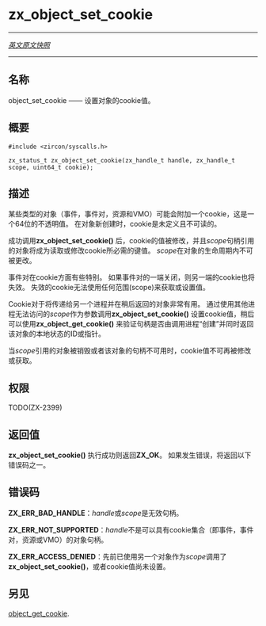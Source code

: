 # zx_object_set_cookie
---

[*英文原文快照*](https://github.com/fuchsia-mirror/zircon/blob/8ebf318d4c9c0b4f64709d0a978c019129a49cfc/docs/syscalls/object_set_cookie.md)

---
<!-- ## NAME -->
## 名称

<!-- object_set_cookie - Set an object's cookie. -->
object_set_cookie —— 设置对象的cookie值。

<!-- ## SYNOPSIS -->
## 概要

```
#include <zircon/syscalls.h>

zx_status_t zx_object_set_cookie(zx_handle_t handle, zx_handle_t scope, uint64_t cookie);

```

<!-- ## DESCRIPTION -->
## 描述

<!-- Some objects (Events, Event pairs, Resources, VMOs) may have a Cookie attached,
which is a 64bit opaque value.  Initially the Cookie is undefined and not
readable. -->
某些类型的对象（事件，事件对，资源和VMO）可能会附加一个cookie，这是一个64位的不透明值。 
在对象新创建时，cookie是未定义且不可读的。

<!-- Once **zx_object_set_cookie**() is called successfully, the cookie is set,
and the Object referenced by the *scope* handle becomes the key necessary
to read the cookie or modify it.  The *scope* may never be changed for the
lifetime of the object. -->
成功调用**zx_object_set_cookie()** 后，cookie的值被修改，并且*scope*句柄引用的对象将成为读取或修改cookie所必需的键值。 
*scope*在对象的生命周期内不可被更改。

<!-- Event pairs are special.  If one side of the pair is closed, the other side's
cookie is invalidated. An invalidated cookie is not get-able or set-able with any scope. -->
事件对在cookie方面有些特别。 
如果事件对的一端关闭，则另一端的cookie也将失效。 
失效的cookie无法使用任何范围(scope)来获取或设置值。

<!-- Cookies are useful for objects that will be passed to another process and
later returned.  By setting the cookie with **zx_object_set_cookie**(),
using a *scope* that is not accessible by other processes, **zx_object_get_cookie**()
may later be used to verify that a handle is referring to an object that was
"created" by the calling process and simultaneously return an ID or pointer
to local state for that object. -->
Cookie对于将传递给另一个进程并在稍后返回的对象非常有用。 
通过使用其他进程无法访问的*scope*作为参数调用**zx_object_set_cookie()** 设置cookie值，稍后可以使用**zx_object_get_cookie()** 来验证句柄是否由调用进程“创建”并同时返回该对象的本地状态的ID或指针。

<!-- When the object referenced by *scope* is destroyed or if a handle to that object
is no longer available, the cookie may no longer be modified or obtained. -->
当*scope*引用的对象被销毁或者该对象的句柄不可用时，cookie值不可再被修改或获取。

<!-- ## RIGHTS -->
## 权限

TODO(ZX-2399)

<!-- ## RETURN VALUE -->
## 返回值

<!-- **zx_object_set_cookie**() returns **ZX_OK** on success.  In the event of failure,
a negative error value is returned. -->
**zx_object_set_cookie()** 执行成功则返回**ZX_OK**。
如果发生错误，将返回以下错误码之一。

<!-- ## ERRORS -->
## 错误码

<!-- 
**ZX_ERR_BAD_HANDLE**  *handle* or *scope* are not valid handles. -->
**ZX_ERR_BAD_HANDLE**：*handle*或*scope*是无效句柄。

<!-- **ZX_ERR_NOT_SUPPORTED**  *handle* is not a handle to an object that may have a cookie set. -->
**ZX_ERR_NOT_SUPPORTED**：*handle*不是可以具有cookie集合（即事件，事件对，资源或VMO）的对象句柄。

<!-- **ZX_ERR_ACCESS_DENIED**  **zx_object_set_cookie**() was called previously with a different
object as the *scope*, or the cookie has not been set. -->
**ZX_ERR_ACCESS_DENIED**：先前已使用另一个对象作为*scope*调用了**zx_object_set_cookie()**，或者cookie值尚未设置。

<!-- ## SEE ALSO -->
## 另见

[object_get_cookie](object_get_cookie.md).